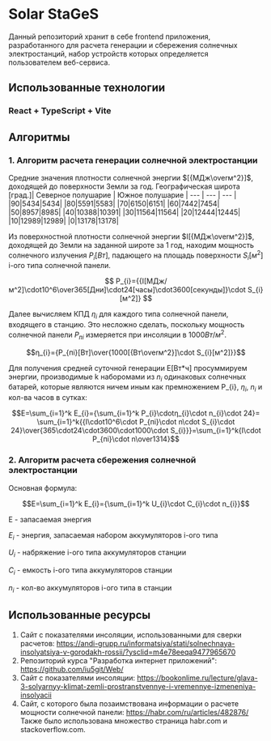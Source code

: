 # Solar StaGeS
Данный репозиторий хранит в себе frontend приложения, разработанного для расчета генерации и сбережения солнечных электростанций, набор устройств которых определяется пользователем веб-сервиса.
## Использованные технологии
### React + TypeScript + Vite
## Алгоритмы
### 1. Алгоритм расчета генерации солнечной электростанции
Средние значения плотности солнечной энергии $[{МДж\overм^2}]$, доходящей до поверхности Земли за год.
Географическая широта [град.]| Северное полушарие | Южное полушарие |
--- | --- | --- |
 |90|5434|5434|
 |80|5591|5583|
 |70|6150|6151|
 |60|7442|7454|
 |50|8957|8985|
 |40|10388|10391|
 |30|11564|11564|
 |20|12444|12445|
 |10|12989|12989|
 |0|13178|13178|
 
Из поверхностной плотности солнечной энергии $I[{МДж\overм^2}]$, доходящей до Земли на заданной широте за 1 год, находим мощность солнечного излучения $P_{i}[Вт]$, падающего на площадь поверхности $S_{i}[м^2]$ i-ого типа солнечной панели.

$$ P_{i}={{I[МДж/м^2]\cdot10^6\over365[Дни]\cdot24[часы]\cdot3600[секунды]}\cdot S_{i}[м^2]} $$

Далее вычисляем КПД $η_{i}$ для каждого типа солнечной панели, входящего в станцию. Это несложно сделать, поскольку мощность солнечной панели $P_{пi}$ измеряется при инсоляции в $1000Вт/м^2$.

$$η_{i}={P_{пi}[Вт]\over{1000[{Вт\overм^2}]\cdot S_{i}[м^2]}}$$

Для получения средней суточной генерации E[Вт*ч] просуммируем энергии, производимые k наборомами из $n_{i}$ одинаковых солнечных батарей, которые являются ничем иным как премножением P_{i}, $η_{i}$, $n_{i}$ и кол-ва часов в сутках:

$$E=\sum_{i=1}^k E_{i}={\sum_{i=1}^k P_{i}\cdotη_{i}\cdot n_{i}\cdot 24}= \sum_{i=1}^k{{I\cdot10^6\cdot P_{пi}\cdot n\cdot S_{i}\cdot 24}\over{365\cdot24\cdot3600\cdot1000\cdot S_{i}}}=\sum_{i=1}^k{I\cdot P_{пi}\cdot n\over1314}$$
### 2. Алгоритм расчета сбережения солнечной электростанции
Основная формула:

$$E=\sum_{i=1}^k E_{i}={\sum_{i=1}^k U_{i}\cdot C_{i}\cdot n_{i}}$$

E - запасаемая энергия

$E_{i}$ - энергия, запасаемая набором аккумуляторов i-ого типа

$U_{i}$ - набряжение i-ого типа аккумуляторов станции

$C_{i}$ - емкость i-ого типа аккумуляторов станции

$n_{i}$ - кол-во аккумуляторов i-ого типа в станции

## Использованные ресурсы
1. Сайт с показателями инсоляции, использованными для сверки расчетов:
   https://andi-grupp.ru/informatsiya/stati/solnechnaya-insolyatsiya-v-gorodakh-rossii/?ysclid=m4e78eeqa9477965670
2. Репозиторий курса "Разработка интернет приложений":
   https://github.com/iu5git/Web/
3. Сайт с показателями инсоляции:
   https://bookonlime.ru/lecture/glava-3-solyarnyy-klimat-zemli-prostranstvennye-i-vremennye-izmeneniya-insolyacii
4. Сайт, с которого была позаимствована информации о расчете мощности солнечной панели:
   https://habr.com/ru/articles/482876/
Также было использована множество страница habr.com и stackoverflow.com.

